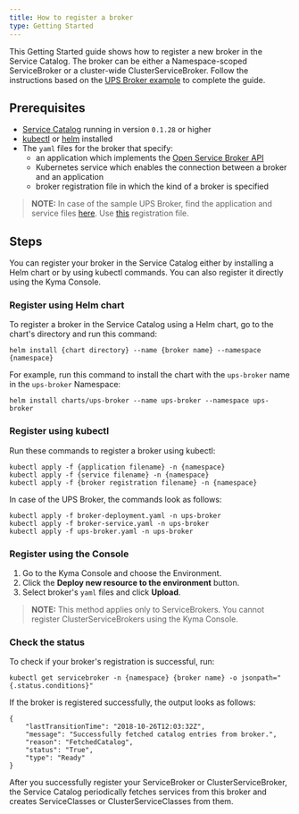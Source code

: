 ```yaml
---
title: How to register a broker
type: Getting Started
---
```


This Getting Started guide shows how to register a new broker in the Service Catalog. The broker can be either a Namespace-scoped ServiceBroker or a cluster-wide ClusterServiceBroker. Follow the instructions based on the [UPS Broker example](https://github.com/kubernetes-incubator/service-catalog/tree/master/charts/ups-broker) to complete the guide.

## Prerequisites

* [Service Catalog](https://github.com/kubernetes-incubator/service-catalog/releases) running in version `0.1.28` or higher
* [kubectl](https://kubernetes.io/docs/tasks/tools/install-kubectl/#install-kubectl) or [helm](https://github.com/helm/helm#install) installed
* The `yaml` files for the broker that specify:
  * an application which implements the [Open Service Broker API](https://www.openservicebrokerapi.org/)
  * Kubernetes service which enables the connection between a broker and an application
  * broker registration file in which the kind of a broker is specified

> **NOTE:** In case of the sample UPS Broker, find the application and service files [here](https://github.com/kubernetes-incubator/service-catalog/tree/master/charts/ups-broker/templates). Use [this](https://github.com/kubernetes-incubator/service-catalog/blob/master/contrib/examples/walkthrough/ups-broker.yaml) registration file.

## Steps

You can register your broker in the Service Catalog either by installing a Helm chart or by using kubectl commands. You can also register it directly using the Kyma Console.

### Register using Helm chart

To register a broker in the Service Catalog using a Helm chart, go to the chart's directory and run this command:

```
helm install {chart directory} --name {broker name} --namespace {namespace}
```
For example, run this command to install the chart with the `ups-broker` name in the `ups-broker` Namespace:

```
helm install charts/ups-broker --name ups-broker --namespace ups-broker
```

### Register using kubectl

Run these commands to register a broker using kubectl:
```
kubectl apply -f {application filename} -n {namespace}
kubectl apply -f {service filename} -n {namespace}
kubectl apply -f {broker registration filename} -n {namespace}
```
In case of the UPS Broker, the commands look as follows:
```
kubectl apply -f broker-deployment.yaml -n ups-broker
kubectl apply -f broker-service.yaml -n ups-broker
kubectl apply -f ups-broker.yaml -n ups-broker
```

### Register using the Console

1. Go to the Kyma Console and choose the Environment.
2. Click the **Deploy new resource to the environment** button.
3. Select broker's `yaml` files and click **Upload**.

>**NOTE:** This method applies only to ServiceBrokers. You cannot register ClusterServiceBrokers using the Kyma Console.

### Check the status

To check if your broker's registration is successful, run:

```
kubectl get servicebroker -n {namespace} {broker name} -o jsonpath="{.status.conditions}"
```

If the broker is registered successfully, the output looks as follows:

```
{
    "lastTransitionTime": "2018-10-26T12:03:32Z",
    "message": "Successfully fetched catalog entries from broker.",
    "reason": "FetchedCatalog",
    "status": "True",
    "type": "Ready"
}
```

After you successfully register your ServiceBroker or ClusterServiceBroker, the Service Catalog periodically fetches services from this broker and creates ServiceClasses or ClusterServiceClasses from them.
